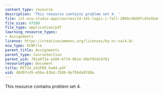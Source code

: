 ```yaml
---
content_type: resource
description: 'This resource contains problem set 4. '
file: /ol-ocw-studio-app/courses/24-241-logic-i-fall-2009/d8d9fc45e5ba63bd35890ef5bda97d8a_MIT24_241F09_hw04.pdf
file_size: 47580
file_type: application/pdf
learning_resource_types:
- Assignments
license: https://creativecommons.org/licenses/by-nc-sa/4.0/
ocw_type: OCWFile
parent_title: Assignments
parent_type: CourseSection
parent_uid: 781a9f2a-a204-6774-061e-50ef95dc6761
resourcetype: Document
title: MIT24_241F09_hw04.pdf
uid: d8d9fc45-e5ba-63bd-3589-0ef5bda97d8a
---
```

This resource contains problem set 4. 